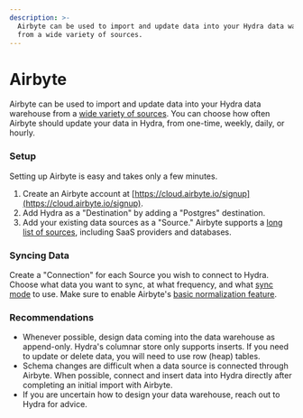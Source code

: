 ```yaml
---
description: >-
  Airbyte can be used to import and update data into your Hydra data warehouse
  from a wide variety of sources.
---
```


# Airbyte

Airbyte can be used to import and update data into your Hydra data warehouse from a [wide variety of sources](https://docs.airbyte.com/integrations/sources). You can choose how often Airbyte should update your data in Hydra, from one-time, weekly, daily, or hourly.

### Setup

Setting up Airbyte is easy and takes only a few minutes.

1. Create an Airbyte account at [https://cloud.airbyte.io/signup](https://cloud.airbyte.io/signup).
2. Add Hydra as a "Destination" by adding a "Postgres" destination.
3. Add your existing data sources as a "Source." Airbyte supports a [long list of sources](https://docs.airbyte.com/integrations/sources), including SaaS providers and databases.

### Syncing Data

Create a "Connection" for each Source you wish to connect to Hydra. Choose what data you want to sync, at what frequency, and what [sync mode](https://docs.airbyte.com/understanding-airbyte/connections) to use. Make sure to enable Airbyte's [basic normalization feature](https://docs.airbyte.com/understanding-airbyte/basic-normalization).

### Recommendations

* Whenever possible, design data coming into the data warehouse as append-only. Hydra's columnar store only supports inserts. If you need to update or delete data, you will need to use row (heap) tables.
* Schema changes are difficult when a data source is connected through Airbyte. When possible, connect and insert data into Hydra directly after completing an initial import with Airbyte.
* If you are uncertain how to design your data warehouse, reach out to Hydra for advice.
